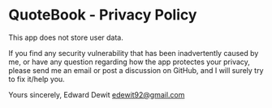 # QuoteBook - Privacy Policy

This app does not store user data.

If you find any security vulnerability that has been inadvertently caused by me, or have any question regarding how the app protectes your privacy, please send me an email or post a discussion on GitHub, and I will surely try to fix it/help you.

Yours sincerely,
Edward Dewit
edewit92@gmail.com
